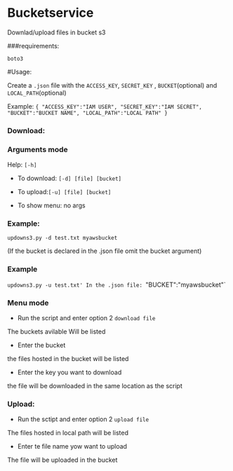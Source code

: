 # Bucketservice
Downlad/upload files in bucket s3

###requirements:

`boto3`

#Usage:



Create a `.json` file with the `ACCESS_KEY`, `SECRET_KEY` , `BUCKET`(optional) and `LOCAL_PATH`(optional)

Example:
``{
"ACCESS_KEY":"IAM USER",
"SECRET_KEY":"IAM SECRET",
"BUCKET":"BUCKET NAME",
"LOCAL_PATH":"LOCAL PATH"
}``
 
### Download:

### Arguments mode 

Help: `[-h]`

- To download: `[-d] [file] [bucket]`

- To upload:`[-u] [file] [bucket]`

- To show menu: no args

### Example:


`updowns3.py -d test.txt myawsbucket`

(If the bucket is declared in the .json file omit the bucket argument)

### Example

`updowns3.py -u test.txt'
In the .json file:
`"BUCKET":"myawsbucket"`

### Menu mode


- Run the script and enter option 2 `download file`

The buckets avilable Will be listed

- Enter the bucket

the files hosted in the bucket will be listed

- Enter the key you want to download

the file will be downloaded in the same location as the script

### Upload:

- Run the sctipt and enter option 2 `upload file`

The files hosted in local path will be listed

- Enter te file name yow want to upload

The file will be uploaded in the bucket 




